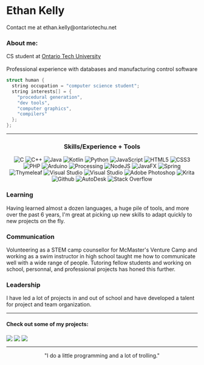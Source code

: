 # Ethan Kelly
<p>Contact me at ethan.kelly@ontariotechu.net</p>

### About me:
CS student at [Ontario Tech University](https://ontariotechu.ca/) <br><br>
Professional experience with databases and manufacturing control software

```cpp
struct human {
  string occupation = "computer science student";
  string interests[] = {
    "procedural generation",
    "dev tools",
    "computer graphics",
    "compilers"
  };
};
```


---
<h3 align="center">Skills/Experience + Tools</h3>
<p align="center">
  <img alt="C" src="https://img.shields.io/badge/c-%2300599C.svg?style=for-the-badge&logo=c&logoColor=white"/>
  <img alt="C++" src="https://img.shields.io/badge/c++-%2300599C.svg?&style=for-the-badge&logo=c%2B%2B"/>
  <img alt="Java" src="https://img.shields.io/badge/java-%23ED8B00.svg?&style=for-the-badge&logo=java&logoColor=black"/>
  <img alt="Kotlin" src="https://img.shields.io/badge/kotlin-%237F52FF.svg?style=for-the-badge&logo=kotlin&logoColor=white"/>
  <img alt="Python" src="https://img.shields.io/badge/python-%2314354C.svg?&style=for-the-badge&logo=python"/>
  <img alt="JavaScript" src="https://img.shields.io/badge/javascript-%23323330.svg?&style=for-the-badge&logo=javascript"/>
  <img alt="HTML5" src="https://img.shields.io/badge/html5-%23E34F26.svg?&style=for-the-badge&logo=html5&logoColor=white"/>
  <img alt="CSS3" src="https://img.shields.io/badge/css3-%231572B6.svg?&style=for-the-badge&logo=css3"/>
  <img alt="PHP" src="https://img.shields.io/badge/php-%23777BB4.svg?style=for-the-badge&logo=php&logoColor=white"/>
  <img alt="Arduino" src="https://img.shields.io/badge/-Arduino-00979D?style=for-the-badge&logo=Arduino&logoColor=white"/>
  <img alt="Processing" src="https://img.shields.io/badge/Proceessing-000000.svg?style=for-the-badge&logo=processingfoundation&logoColor=white"/>

  <img alt="NodeJS" src="https://img.shields.io/badge/node.js-6DA55F?style=for-the-badge&logo=node.js&logoColor=white"/>
  <img alt="JavaFX" src="https://img.shields.io/badge/javafx-%23FF0000.svg?style=for-the-badge&logo=javafx&logoColor=white"/>
  <img alt="Spring" src="https://img.shields.io/badge/spring-%236DB33F.svg?style=for-the-badge&logo=spring&logoColor=white"/>
  <img alt="Thymeleaf" src="https://img.shields.io/badge/Thymeleaf-%23005C0F.svg?style=for-the-badge&logo=Thymeleaf&logoColor=white"/>
  
  <img alt="Visual Studio" src="https://img.shields.io/badge/Visual%20Studio-5C2D91.svg?style=for-the-badge&logo=visual-studio&logoColor=white"/>
  <img alt="Visual Studio" src="https://img.shields.io/badge/mysql-4479A1.svg?style=for-the-badge&logo=mysql&logoColor=white"/>
  <img alt="Adobe Photoshop" src="https://img.shields.io/badge/adobephotoshop-%2331A8FF.svg?&style=for-the-badge&logo=adobe-photoshop&logoColor=white"/>
  <img alt="Krita" src="https://img.shields.io/badge/Krita-203759?style=for-the-badge&logo=krita&logoColor=EEF37B"/>
  <img alt="Github" src="https://img.shields.io/badge/github-%23121011.svg?style=for-the-badge&logo=github&logoColor=white"/>
  <img alt="AutoDesk" src="https://img.shields.io/badge/AutoDesk-000000.svg?style=for-the-badge&logo=autodesk&logoColor=white"/>
  <img alt="Stack Overflow" src="https://img.shields.io/badge/-Stackoverflow-FE7A16?style=for-the-badge&logo=stack-overflow&logoColor=white"/>
</p>

### Learning
Having learned almost a dozen languages, a huge pile of tools, and more over the past 6 years, I'm great at picking up new skills to adapt quickly to new projects on the fly.

### Communication
Volunteering as a STEM camp counsellor for McMaster's Venture Camp and working as a swim instructor in high school taught me how to communicate well with a wide range of people. Tutoring fellow students and working on school, personnal, and professional projects has honed this further.

### Leadership
I have led a lot of projects in and out of school and have developed a talent for project and team organization.

---
#### Check out some of my projects:

<a href="https://github.com/EthanKelly01/JavaFX-Game">
  <img align="center" src="https://github-readme-stats.vercel.app/api/pin/?username=EthanKelly01&repo=JavaFX-Game&theme=buefy" /></a>
  <a href="https://github.com/EthanKelly01/Server">
  <img align="center" src="https://github-readme-stats.vercel.app/api/pin/?username=EthanKelly01&repo=Server&theme=buefy" /></a>
<a href="https://github.com/EthanKelly01/hobble">
  <img align="center" src="https://github-readme-stats.vercel.app/api/pin/?username=EthanKelly01&repo=hobble&theme=buefy" /></a>

---

<p align="center">"I do a little programming and a lot of trolling."</p>

<!--- Unused profile assets and tools --->

<!--- Alternate github stats formatting --->
<!--- | <a href="https://github.com/anuraghazra/github-readme-stats"><img align="center" src="https://github-readme-stats.vercel.app/api?username=EthanKelly01&show_icons=true&include_all_commits=true&theme=buefy&hide_border=true" alt="EthanKelly01's GitHub Stats" /></a> | <a href="https://github.com/anuraghazra/github-readme-stats"><img align="center" src="https://github-readme-stats.vercel.app/api/top-langs/?username=EthanKelly01&layout=compact&theme=buefy&hide_border=true" /></a> |
| ------------- | ------------- | --->

<!-- Profile activity graph -->
<!--- <a href="https://github.com/ashutosh00710/github-readme-activity-graph"><img alt="EthanKelly01's Activity Graph" src="https://denvercoder1-activity-graph.herokuapp.com/graph/?username=EthanKelly01&bg_color=1F222E&color=F8D866&line=F85D7F&point=FFFFFF&hide_border=true" /></a> --->
